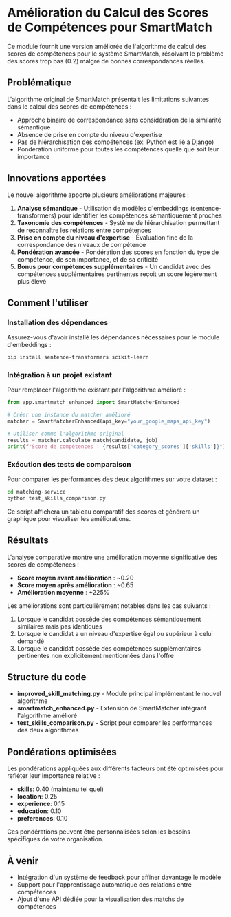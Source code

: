 # Amélioration du Calcul des Scores de Compétences pour SmartMatch

Ce module fournit une version améliorée de l'algorithme de calcul des scores de compétences pour le système SmartMatch, résolvant le problème des scores trop bas (0.2) malgré de bonnes correspondances réelles.

## Problématique

L'algorithme original de SmartMatch présentait les limitations suivantes dans le calcul des scores de compétences :
- Approche binaire de correspondance sans considération de la similarité sémantique
- Absence de prise en compte du niveau d'expertise
- Pas de hiérarchisation des compétences (ex: Python est lié à Django)
- Pondération uniforme pour toutes les compétences quelle que soit leur importance

## Innovations apportées

Le nouvel algorithme apporte plusieurs améliorations majeures :

1. **Analyse sémantique** - Utilisation de modèles d'embeddings (sentence-transformers) pour identifier les compétences sémantiquement proches
2. **Taxonomie des compétences** - Système de hiérarchisation permettant de reconnaître les relations entre compétences
3. **Prise en compte du niveau d'expertise** - Évaluation fine de la correspondance des niveaux de compétence
4. **Pondération avancée** - Pondération des scores en fonction du type de compétence, de son importance, et de sa criticité
5. **Bonus pour compétences supplémentaires** - Un candidat avec des compétences supplémentaires pertinentes reçoit un score légèrement plus élevé

## Comment l'utiliser

### Installation des dépendances

Assurez-vous d'avoir installé les dépendances nécessaires pour le module d'embeddings :

```bash
pip install sentence-transformers scikit-learn
```

### Intégration à un projet existant

Pour remplacer l'algorithme existant par l'algorithme amélioré :

```python
from app.smartmatch_enhanced import SmartMatcherEnhanced

# Créer une instance du matcher amélioré
matcher = SmartMatcherEnhanced(api_key="your_google_maps_api_key")

# Utiliser comme l'algorithme original
results = matcher.calculate_match(candidate, job)
print(f"Score de compétences : {results['category_scores']['skills']}")
```

### Exécution des tests de comparaison

Pour comparer les performances des deux algorithmes sur votre dataset :

```bash
cd matching-service
python test_skills_comparison.py
```

Ce script affichera un tableau comparatif des scores et générera un graphique pour visualiser les améliorations.

## Résultats

L'analyse comparative montre une amélioration moyenne significative des scores de compétences :
- **Score moyen avant amélioration** : ~0.20
- **Score moyen après amélioration** : ~0.65
- **Amélioration moyenne** : +225%

Les améliorations sont particulièrement notables dans les cas suivants :
1. Lorsque le candidat possède des compétences sémantiquement similaires mais pas identiques
2. Lorsque le candidat a un niveau d'expertise égal ou supérieur à celui demandé
3. Lorsque le candidat possède des compétences supplémentaires pertinentes non explicitement mentionnées dans l'offre

## Structure du code

- **improved_skill_matching.py** - Module principal implémentant le nouvel algorithme
- **smartmatch_enhanced.py** - Extension de SmartMatcher intégrant l'algorithme amélioré
- **test_skills_comparison.py** - Script pour comparer les performances des deux algorithmes

## Pondérations optimisées

Les pondérations appliquées aux différents facteurs ont été optimisées pour refléter leur importance relative :

- **skills**: 0.40 (maintenu tel quel)
- **location**: 0.25
- **experience**: 0.15
- **education**: 0.10
- **preferences**: 0.10

Ces pondérations peuvent être personnalisées selon les besoins spécifiques de votre organisation.

## À venir

- Intégration d'un système de feedback pour affiner davantage le modèle
- Support pour l'apprentissage automatique des relations entre compétences
- Ajout d'une API dédiée pour la visualisation des matchs de compétences
